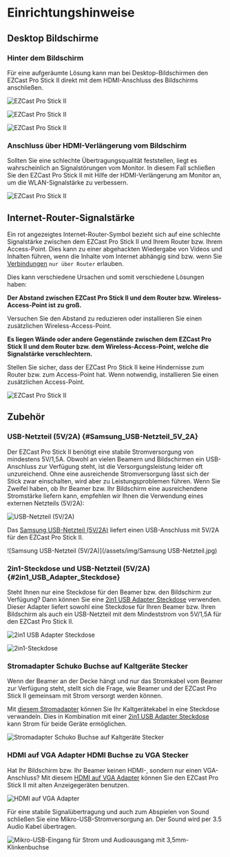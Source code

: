 # Einrichtungshinweise

## Desktop Bildschirme

### Hinter dem Bildschirm

Für eine aufgeräumte Lösung kann man bei Desktop-Bildschirmen den EZCast Pro Stick II direkt mit dem HDMI-Anschluss des Bildschirms anschließen.

![EZCast Pro Stick II](/assets/img/IMG_4152d.jpg)

![EZCast Pro Stick II](/assets/img/IMG_4182b.jpg)

![EZCast Pro Stick II](/assets/img/IMG_4185c.jpg)

### Anschluss über HDMI-Verlängerung vom Bildschirm

Sollten Sie eine schlechte Übertragungsqualität feststellen, liegt es wahrscheinlich an Signalstörungen vom Monitor. In diesem Fall schließen Sie den EZCast Pro Stick II mit Hilfe der HDMI-Verlängerung am Monitor an, um die WLAN-Signalstärke zu verbessern.

![EZCast Pro Stick II](/assets/img/IMG_4152c.jpg)

## Internet-Router-Signalstärke

Ein rot angezeigtes Internet-Router-Symbol bezieht sich auf eine schlechte Signalstärke zwischen dem EZCast Pro Stick II und Ihrem Router bzw. Ihrem Access-Point. Dies kann zu einer abgehackten Wiedergabe von Videos und Inhalten führen, wenn die Inhalte vom Internet abhängig sind bzw. wenn Sie [Verbindungen](adv.settings.md#Connection_to_Receiver) `nur über Router` erlauben.

Dies kann verschiedene Ursachen und somit verschiedene Lösungen haben:

**Der Abstand zwischen EZCast Pro Stick II und dem Router bzw. Wireless-Access-Point ist zu groß.**

Versuchen Sie den Abstand zu reduzieren oder installieren Sie einen zusätzlichen Wireless-Access-Point.

**Es liegen Wände oder andere Gegenstände zwischen dem EZCast Pro Stick II und dem Router bzw. dem Wireless-Access-Point, welche die Signalstärke verschlechtern.**

Stellen Sie sicher, dass der EZCast Pro Stick II keine Hindernisse zum Router bzw. zum Access-Point hat. Wenn notwendig, installieren Sie einen zusätzlichen Access-Point.

![EZCast Pro Stick II](/assets/img/ProII.Poor.Internet.Signal.jpg)

## Zubehör

### USB-Netzteil (5V/2A) {#Samsung_USB-Netzteil_5V_2A}

Der EZCast Pro Stick II benötigt eine stabile Stromversorgung von mindestens 5V/1,5A. Obwohl an vielen Beamern und Bildschirmen ein USB-Anschluss zur Verfügung steht, ist die Versorgungsleistung leider oft unzureichend. Ohne eine ausreichende Stromversorgung lässt sich der Stick zwar einschalten, wird aber zu Leistungsproblemen führen. Wenn Sie Zweifel haben, ob Ihr Beamer bzw. Ihr Bildschirm eine ausreichendene Stromstärke liefern kann, empfehlen wir Ihnen die Verwendung eines externen Netzteils (5V/2A):

![USB-Netzteil (5V/2A)](/assets/img/EZCastProII.USBCharger.png)

Das [Samsung USB-Netzteil (5V/2A)](https://www.amazon.de/USB-Netz-Ladeger%C3%A4t-Adapter-SAMSUNG-ETAU90EWE-Wei%C3%9F/dp/B00D2D9LF2/ref=sr_1_64?s=ce-de&ie=UTF8&qid=1531483723&sr=1-64&keywords=USB+charger) liefert einen USB-Anschluss mit 5V/2A für den EZCast Pro Stick II.

![Samsung USB-Netzteil (5V/2A)](/assets/img/Samsung USB-Netzteil.jpg)

### 2in1-Steckdose und USB-Netzteil (5V/2A) {#2in1_USB_Adapter_Steckdose}

Steht Ihnen nur eine Steckdose für den Beamer bzw. den Bildschirm zur Verfügung? Dann können Sie eine [2in1 USB Adapter Steckdose](https://www.amazon.de/benon-B2192-Steckdosen-Adapter-Anschluss-Weiss-Wei%C3%9F/dp/B07JYDHL1V/ref=sr_1_57?__mk_de_DE=%C3%85M%C3%85%C5%BD%C3%95%C3%91&keywords=2in1-Steckdose+und+USB-Netzteil+%285V%2F2A%29&qid=1580911098&sr=8-57) verwenden. Dieser Adapter liefert sowohl eine Steckdose für Ihren Beamer bzw. Ihren Bildschirm als auch ein USB-Netzteil mit dem Mindeststrom von 5V/1,5A für den EZCast Pro Stick II.

![2in1 USB Adapter Steckdose](/assets/img/2-in-1_Wall_Socket_with_Dual_USB_Power_Supply_2.1.jpg)

![2in1-Steckdose](/assets/img/2in1-Steckdose_connected.jpg)

### Stromadapter Schuko Buchse auf Kaltgeräte Stecker

Wenn der Beamer an der Decke hängt und nur das Stromkabel vom Beamer zur Verfügung steht, stellt sich die Frage, wie  Beamer und der EZCast Pro Stick II gemeinsam mit Strom versorgt werden können.

Mit [diesem Stromadapter](https://www.amazon.de/Stromadapter-Schuko-Buchse-Kaltger%C3%A4te-Stecker/dp/B006B72TW8/ref=sr_1_3?__mk_de_DE=%C3%85M%C3%85%C5%BD%C3%95%C3%91&keywords=Stromadapter+Schuko+Buchse+auf+Kaltger%C3%A4te+Stecker&qid=1580913979&sr=8-3) können Sie Ihr Kaltgerätekabel in eine Steckdose verwandeln. Dies in Kombination mit einer [2in1 USB Adapter Steckdose](#2in1_USB_Adapter_Steckdose) kann Strom für beide Geräte ermöglichen.

![Stromadapter Schuko Buchse auf Kaltgeräte Stecker](/assets/img/Power_Adaptor_Female_to_IEC-Plug.jpg)

### HDMI auf VGA Adapter HDMI Buchse zu VGA Stecker

Hat Ihr Bildschirm bzw. Ihr Beamer keinen HDMI-, sondern nur einen VGA-Anschluss? Mit diesem [HDMI auf VGA Adapter](https://www.amazon.de/dp/B01GFMW91E?aaxitk=H031EFlH09CVpciz7mx1fA&pd_rd_i=B01GFMW91E&pf_rd_p=737424fe-4e87-4f15-ad17-a88ea0f6f9fe&hsa_cr_id=3885910160902&sb-ci-n=productDescription&sb-ci-v=UGREEN%20HDMI%20auf%20VGA%20Adapter%20HDMI%20Buchse%20zu%20VGA%20Stecker%201080P%20HDTV%20Aktiv%20Audio%20%C3%9Cbertragung%20Konverterkabel%20unterst%C3%BCtzt%20f%C3%BCr%20TV%20Stick) können Sie den EZCast Pro Stick II mit alten Anzeigegeräten benutzen.

![HDMI auf VGA Adapter](/assets/img/UGREEN_HDMI_auf_VGA_Adapter1.jpg)

Für eine stabile Signalübertragung und auch zum Abspielen von Sound schließen Sie eine Mikro-USB-Stromversorgung an. Der Sound wird per 3.5 Audio Kabel übertragen.

![Mikro-USB-Eingang für Strom und Audioausgang mit 3,5mm-Klinkenbuchse](/assets/img/UGREEN_HDMI_auf_VGA_Adapter2.jpg)
